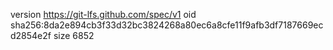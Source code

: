 version https://git-lfs.github.com/spec/v1
oid sha256:8da2e894cb3f33d32bc3824268a80ec6a8cfe11f9afb3df7187669ecd2854e2f
size 6852
